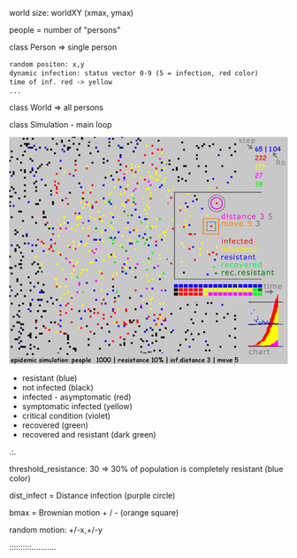world size: worldXY (xmax, ymax)

people = number of "persons" 


class Person => single person

    random positon: x,y
    dynamic infection: status vector 0-9 (5 = infection, red color)
    time of inf. red -> yellow
    ...
    
    
class World => all persons 

class Simulation - main loop

   
<img src="https://github.com/octopusengine/epidemic_simulator/blob/master/simul_10_3_5_2.png" width = 600> 


* resistant (blue)
* not infected (black)
* infected - asymptomatic (red) 
* symptomatic infected (yellow)
* critical condition (violet)
* recovered (green)
* recovered and resistant (dark green)

.:.

threshold_resistance: 
   30 => 30% of population is completely resistant 
   (blue color)


dist_infect = Distance infection (purple circle)


bmax = Brownian motion + / - (orange square) 
   
   random motion: +/-x,+/-y


::::::::::...........

